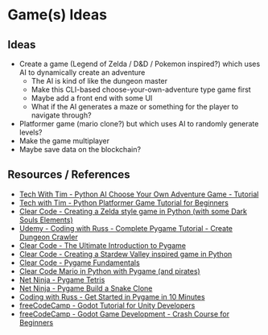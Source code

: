 # Game(s) Ideas

## Ideas

- Create a game (Legend of Zelda / D&D / Pokemon inspired?) which uses AI to dynamically create an adventure
  - The AI is kind of like the dungeon master
  - Make this CLI-based choose-your-own-adventure type game first
  - Maybe add a front end with some UI
  - What if the AI generates a maze or something for the player to navigate through?
- Platformer game (mario clone?) but which uses AI to randomly generate levels?
- Make the game multiplayer
- Maybe save data on the blockchain?

## Resources / References

- [Tech With Tim - Python AI Choose Your Own Adventure Game - Tutorial](https://www.youtube.com/watch?v=nhYcTh6vw9A)
- [Tech with Tim - Python Platformer Game Tutorial for Beginners](https://www.youtube.com/watch?v=6gLeplbqtqg)
- [Clear Code - Creating a Zelda style game in Python (with some Dark Souls Elements)](https://www.youtube.com/watch?v=QU1pPzEGrqw)
- [Udemy - Coding with Russ - Complete Pygame Tutorial - Create Dungeon Crawler](https://www.udemy.com/course/pygame-dungeon-crawler/)
- [Clear Code - The Ultimate Introduction to Pygame](https://www.youtube.com/watch?v=AY9MnQ4x3zk)
- [Clear Code - Creating a Stardew Valley inspired game in Python](https://www.youtube.com/watch?v=T4IX36sP_0c)
- [Clear Code - Pygame Fundamentals](https://www.youtube.com/playlist?list=PL8ui5HK3oSiHnIdi0XIAVXHAeulNmBrLy)
- [Clear Code Mario in Python with Pygame (and pirates)](https://www.youtube.com/playlist?list=PL8ui5HK3oSiGXM2Pc2DahNu1xXBf7WQh-)
- [Net Ninja - Pygame Tetris](https://www.youtube.com/playlist?list=PL4cUxeGkcC9iurLoO9Mu7GqsKlxEXcf8m)
- [Net Ninja - Pygame Build a Snake Clone](https://www.youtube.com/playlist?list=PL4cUxeGkcC9i8QFqkUEkLirIGsaNLrDrS)
- [Coding with Russ - Get Started in Pygame in 10 Minutes](https://www.youtube.com/watch?v=y9VG3Pztok8)
- [freeCodeCamp - Godot Tutorial for Unity Developers](https://www.youtube.com/watch?v=1EFKe24X8vI)
- [freeCodeCamp - Godot Game Development - Crash Course for Beginners](https://www.youtube.com/watch?v=S8lMTwSRoRg)
